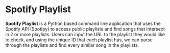 # Spotify Playlist

**Spotify Playlist** is a Python based command line application that uses the Spotify API (Spotipy) to access public playlists and find songs that intersect in 2 or more playlists. Users can input the URL to the playlist they would like to check, and using the unique ID that each playlist has, we can parse through the playlists and find every similar song in the playlists. 
